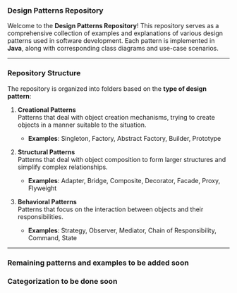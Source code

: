 ### **Design Patterns Repository**

Welcome to the **Design Patterns Repository**! This repository serves as a comprehensive collection of examples and explanations of various design patterns used in software development. Each pattern is implemented in **Java**, along with corresponding class diagrams and use-case scenarios.

---

### **Repository Structure**

The repository is organized into folders based on the **type of design pattern**:

1. **Creational Patterns**  
   Patterns that deal with object creation mechanisms, trying to create objects in a manner suitable to the situation.  
   - **Examples**: Singleton, Factory, Abstract Factory, Builder, Prototype

2. **Structural Patterns**  
   Patterns that deal with object composition to form larger structures and simplify complex relationships.  
   - **Examples**: Adapter, Bridge, Composite, Decorator, Facade, Proxy, Flyweight

3. **Behavioral Patterns**  
   Patterns that focus on the interaction between objects and their responsibilities.  
   - **Examples**: Strategy, Observer, Mediator, Chain of Responsibility, Command, State

---

### **Remaining patterns and examples to be added soon**
### **Categorization to be done soon**
